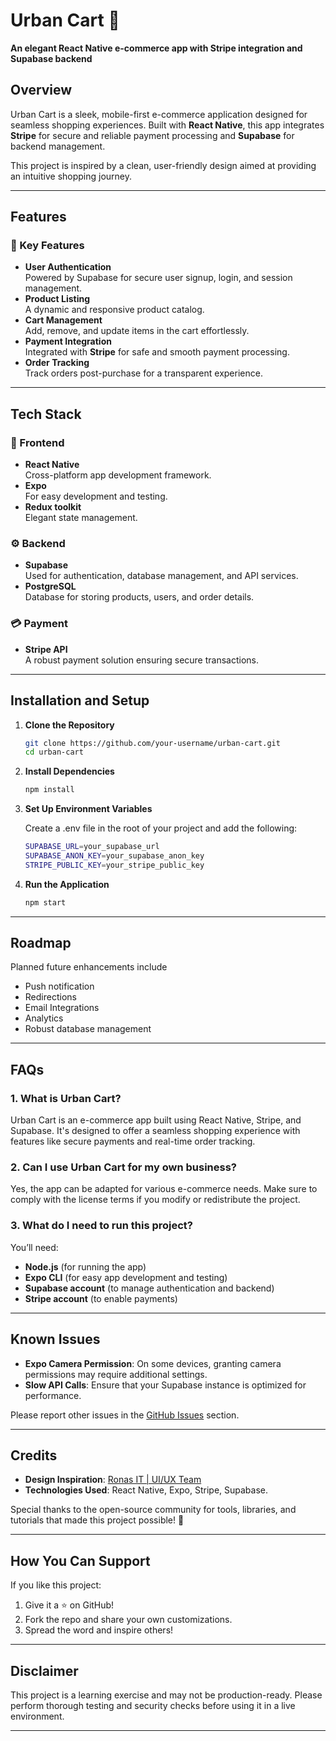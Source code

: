 # Urban Cart 🛒  
**An elegant React Native e-commerce app with Stripe integration and Supabase backend**  

## Overview  
Urban Cart is a sleek, mobile-first e-commerce application designed for seamless shopping experiences. Built with **React Native**, this app integrates **Stripe** for secure and reliable payment processing and **Supabase** for backend management.  

This project is inspired by a clean, user-friendly design aimed at providing an intuitive shopping journey.  

---

## Features  
### 🌟 Key Features  
- **User Authentication**  
  Powered by Supabase for secure user signup, login, and session management.  
- **Product Listing**  
  A dynamic and responsive product catalog.  
- **Cart Management**  
  Add, remove, and update items in the cart effortlessly.  
- **Payment Integration**  
  Integrated with **Stripe** for safe and smooth payment processing.  
- **Order Tracking**  
  Track orders post-purchase for a transparent experience.  

---

## Tech Stack  
### 🔧 Frontend  
- **React Native**  
  Cross-platform app development framework.  
- **Expo**  
  For easy development and testing.
- **Redux toolkit**  
  Elegant state management. 

### ⚙️ Backend  
- **Supabase**  
  Used for authentication, database management, and API services.  
- **PostgreSQL**  
  Database for storing products, users, and order details.  

### 💳 Payment  
- **Stripe API**  
  A robust payment solution ensuring secure transactions.  

---

## Installation and Setup  

1. **Clone the Repository**  
   ```bash  
   git clone https://github.com/your-username/urban-cart.git  
   cd urban-cart
2. **Install Dependencies**
   ```bash
   npm install
4. **Set Up Environment Variables**

   Create a .env file in the root of your project and add the following:
   ```bash
   SUPABASE_URL=your_supabase_url  
   SUPABASE_ANON_KEY=your_supabase_anon_key  
   STRIPE_PUBLIC_KEY=your_stripe_public_key
6. **Run the Application**
   ```bash
   npm start

---

## Roadmap

Planned future enhancements include

- Push notification
- Redirections
- Email Integrations
- Analytics
- Robust database management

---

## FAQs  

### 1. **What is Urban Cart?**  
Urban Cart is an e-commerce app built using React Native, Stripe, and Supabase. It's designed to offer a seamless shopping experience with features like secure payments and real-time order tracking.  

### 2. **Can I use Urban Cart for my own business?**  
Yes, the app can be adapted for various e-commerce needs. Make sure to comply with the license terms if you modify or redistribute the project.  

### 3. **What do I need to run this project?**  
You’ll need:  
- **Node.js** (for running the app)  
- **Expo CLI** (for easy app development and testing)  
- **Supabase account** (to manage authentication and backend)  
- **Stripe account** (to enable payments)  

---

## Known Issues  
- **Expo Camera Permission**: On some devices, granting camera permissions may require additional settings.  
- **Slow API Calls**: Ensure that your Supabase instance is optimized for performance.  

Please report other issues in the [GitHub Issues](https://github.com/emjay-026/urban-cart/issues) section.  

---

## Credits  
- **Design Inspiration**: [Ronas IT | UI/UX Team](https://dribbble.com/ronasit)  
- **Technologies Used**: React Native, Expo, Stripe, Supabase.  

Special thanks to the open-source community for tools, libraries, and tutorials that made this project possible! 🙏  

---

## How You Can Support  
If you like this project:  
1. Give it a ⭐ on GitHub!  
2. Fork the repo and share your own customizations.  
3. Spread the word and inspire others!  

---

## Disclaimer  
This project is a learning exercise and may not be production-ready. Please perform thorough testing and security checks before using it in a live environment.  

---  
   
